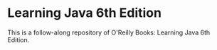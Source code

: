 # Learning Java 6th Edition

This is a follow-along repository of O'Reilly Books: Learning Java 6th Edition.
